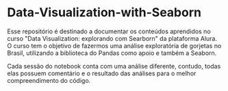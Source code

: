 # Data-Visualization-with-Seaborn
Esse repositório é destinado a documentar os conteúdos aprendidos no curso "Data Visualization: explorando com Searborn" da plataforma Alura.
O curso tem o objetivo de fazermos uma análise exploratória de gorjetas no Brasil, utilizando a biblioteca do Pandas como apoio e também a Seaborn.

Cada sessão do notebook conta com uma análise diferente, contudo, todas elas possuem comentário e o resultado das análises para o melhor compreendimento do código.
